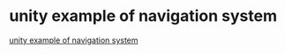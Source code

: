 # unity example of navigation system
[unity example of navigation system](https://aiwithcloud.com/2022/09/19/unity_example_of_navigation_system/)